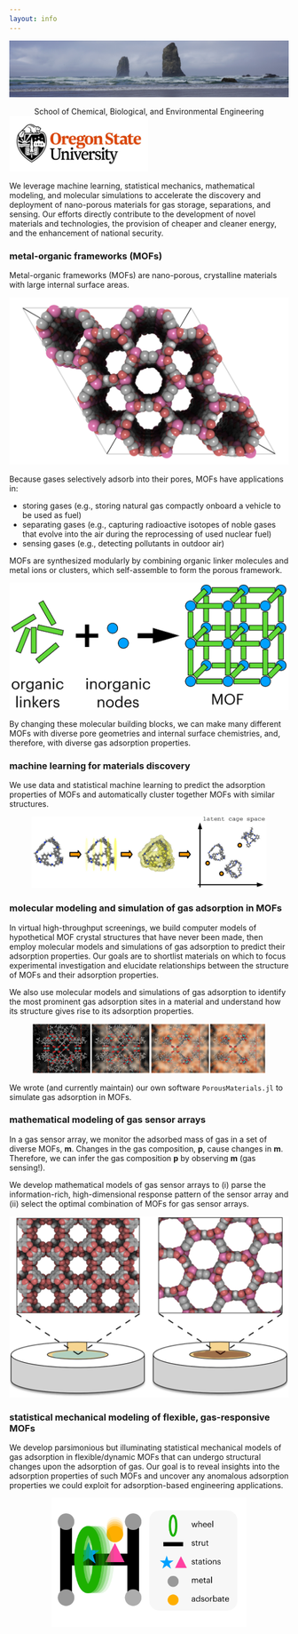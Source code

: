 ```yaml
---
layout: info
---
```


![](photos/beach.JPG#banner)

<center>
  School of Chemical, Biological, and Environmental Engineering<br>
</center>

<img src="osu_logo.jpg" alt="" style="width:250px">

We leverage machine learning, statistical mechanics, mathematical modeling, and molecular simulations to accelerate the discovery and deployment of nano-porous materials for gas storage, separations, and sensing. Our efforts directly contribute to the development of novel materials and technologies, the provision of cheaper and cleaner energy, and the enhancement of national security.

### metal-organic frameworks (MOFs)

Metal-organic frameworks (MOFs) are nano-porous, crystalline materials with large internal surface areas. 

![](images/co_mof_74.png#three_fourths_width)

Because gases selectively adsorb into their pores, MOFs have applications in:
* storing gases (e.g., storing natural gas compactly onboard a vehicle to be used as fuel)
* separating gases (e.g., capturing radioactive isotopes of noble gases that evolve into the air during the reprocessing of used nuclear fuel)
* sensing gases (e.g., detecting pollutants in outdoor air)

MOFs are synthesized modularly by combining organic linker molecules and metal ions or clusters, which self-assemble to form the porous framework.

![mofs](mof_schematic.png#three_fourths_width)

By changing these molecular building blocks, we can make many different MOFs with diverse pore geometries and internal surface chemistries, and, therefore, with diverse gas adsorption properties.

### machine learning for materials discovery

We use data and statistical machine learning to predict the adsorption properties of MOFs and automatically cluster together MOFs with similar structures.

<figure>
    <center>
    <img src="images/eigencages.jpeg" width="550" class="responsive">
    </center>
</figure>

### molecular modeling and simulation of gas adsorption in MOFs

In virtual high-throughput screenings, we 
build computer models of hypothetical MOF crystal structures that have never been made, then 
employ molecular models and simulations of gas adsorption to predict their adsorption properties. 
Our goals are to shortlist materials on which to focus experimental investigation and elucidate relationships between the structure of MOFs and their adsorption properties. 

We also use molecular models and simulations of gas adsorption to identify the most prominent gas adsorption sites in a material and understand how its structure gives rise to its adsorption properties.

<figure>
    <center>
    <img src="images/cages_filling_with_gas.png" width="650" class="responsive">
    </center>
</figure>

We wrote (and currently maintain) our own software `PorousMaterials.jl` to simulate gas adsorption in MOFs.

### mathematical modeling of gas sensor arrays

In a gas sensor array, we monitor the adsorbed mass of gas in a set of diverse MOFs, $\mathbf{m}$. 
Changes in the gas composition, $\mathbf{p}$, cause changes in $\mathbf{m}$.
Therefore, we can infer the gas composition $\mathbf{p}$ by observing $\mathbf{m}$ (gas sensing!).

We develop mathematical models of gas sensor arrays to 
(i) parse the information-rich, high-dimensional response pattern of the sensor array and 
(ii) select the optimal combination of MOFs for gas sensor arrays. 

![](images/two_mof_sensor_real.png#three_fourths_width)

### statistical mechanical modeling of flexible, gas-responsive MOFs

We develop parsimonious but illuminating statistical mechanical models of gas adsorption in flexible/dynamic MOFs that can undergo structural changes upon the adsorption of gas. 
Our goal is to reveal insights into the adsorption properties of such MOFs and uncover any anomalous adsorption properties we could exploit for adsorption-based engineering applications.

<figure>
    <center>
    <img src="images/pubs/rms-mof-toc.png" width="350" class="responsive">
    </center>
</figure>
